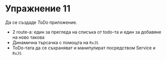 # Упражнение 11

Да се създаде *ToDo* приложение.

* 2 route-a: един за прегледа на списъка от todo-та и един за добавяне на ново такова
* Динамична търсачка с помощта на `RxJS`
* ToDo-тата да се съхраняват и манипулират посредством Service и `RxJS`